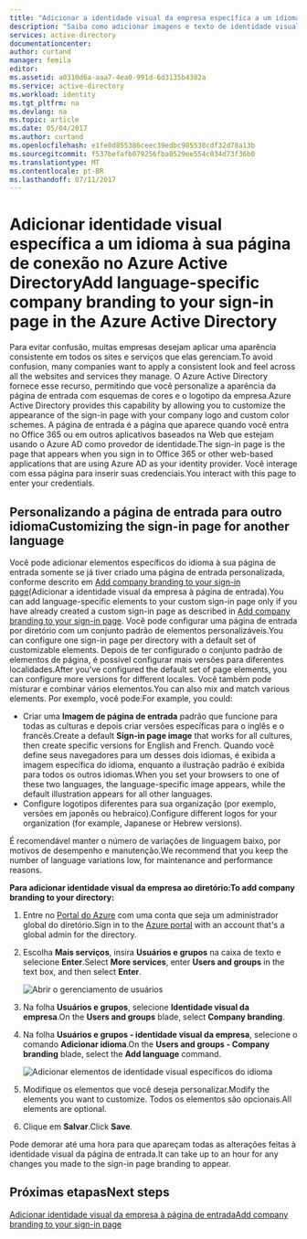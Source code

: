 ```yaml
---
title: "Adicionar a identidade visual da empresa específica a um idioma à sua página de conexão no Azure Active Directory | Microsoft Docs"
description: "Saiba como adicionar imagens e texto de identidade visual da empresa específicos do idioma a uma página de entrada do Azure"
services: active-directory
documentationcenter: 
author: curtand
manager: femila
editor: 
ms.assetid: a0310d6a-aaa7-4ea0-991d-6d3135b4382a
ms.service: active-directory
ms.workload: identity
ms.tgt_pltfrm: na
ms.devlang: na
ms.topic: article
ms.date: 05/04/2017
ms.author: curtand
ms.openlocfilehash: e1fe8d855386ceec39edbc985538cdf32d78a13b
ms.sourcegitcommit: f537befafb079256fba0529ee554c034d73f36b0
ms.translationtype: MT
ms.contentlocale: pt-BR
ms.lasthandoff: 07/11/2017
---
```

# <a name="add-language-specific-company-branding-to-your-sign-in-page-in-the-azure-active-directory"></a><span data-ttu-id="86a34-103">Adicionar identidade visual específica a um idioma à sua página de conexão no Azure Active Directory</span><span class="sxs-lookup"><span data-stu-id="86a34-103">Add language-specific company branding to your sign-in page in the Azure Active Directory</span></span>
<span data-ttu-id="86a34-104">Para evitar confusão, muitas empresas desejam aplicar uma aparência consistente em todos os sites e serviços que elas gerenciam.</span><span class="sxs-lookup"><span data-stu-id="86a34-104">To avoid confusion, many companies want to apply a consistent look and feel across all the websites and services they manage.</span></span> <span data-ttu-id="86a34-105">O Azure Active Directory fornece esse recurso, permitindo que você personalize a aparência da página de entrada com esquemas de cores e o logotipo da empresa.</span><span class="sxs-lookup"><span data-stu-id="86a34-105">Azure Active Directory provides this capability by allowing you to customize the appearance of the sign-in page with your company logo and custom color schemes.</span></span> <span data-ttu-id="86a34-106">A página de entrada é a página que aparece quando você entra no Office 365 ou em outros aplicativos baseados na Web que estejam usando o Azure AD como provedor de identidade.</span><span class="sxs-lookup"><span data-stu-id="86a34-106">The sign-in page is the page that appears when you sign in to Office 365 or other web-based applications that are using Azure AD as your identity provider.</span></span> <span data-ttu-id="86a34-107">Você interage com essa página para inserir suas credenciais.</span><span class="sxs-lookup"><span data-stu-id="86a34-107">You interact with this page to enter your credentials.</span></span>

## <a name="customizing-the-sign-in-page-for-another-language"></a><span data-ttu-id="86a34-108">Personalizando a página de entrada para outro idioma</span><span class="sxs-lookup"><span data-stu-id="86a34-108">Customizing the sign-in page for another language</span></span>
<span data-ttu-id="86a34-109">Você pode adicionar elementos específicos do idioma à sua página de entrada somente se já tiver criado uma página de entrada personalizada, conforme descrito em [Add company branding to your sign-in page](active-directory-branding-custom-signon-azure-portal.md)(Adicionar a identidade visual da empresa à página de entrada).</span><span class="sxs-lookup"><span data-stu-id="86a34-109">You can add language-specific elements to your custom sign-in page only if you have already created a custom sign-in page as described in [Add company branding to your sign-in page](active-directory-branding-custom-signon-azure-portal.md).</span></span> <span data-ttu-id="86a34-110">Você pode configurar uma página de entrada por diretório com um conjunto padrão de elementos personalizáveis.</span><span class="sxs-lookup"><span data-stu-id="86a34-110">You can configure one sign-in page per directory with a default set of customizable elements.</span></span> <span data-ttu-id="86a34-111">Depois de ter configurado o conjunto padrão de elementos de página, é possível configurar mais versões para diferentes localidades.</span><span class="sxs-lookup"><span data-stu-id="86a34-111">After you’ve configured the default set of page elements, you can configure more versions for different locales.</span></span> <span data-ttu-id="86a34-112">Você também pode misturar e combinar vários elementos.</span><span class="sxs-lookup"><span data-stu-id="86a34-112">You can also mix and match various elements.</span></span> <span data-ttu-id="86a34-113">Por exemplo, você pode:</span><span class="sxs-lookup"><span data-stu-id="86a34-113">For example, you could:</span></span>

* <span data-ttu-id="86a34-114">Criar uma **Imagem de página de entrada** padrão que funcione para todas as culturas e depois criar versões específicas para o inglês e o francês.</span><span class="sxs-lookup"><span data-stu-id="86a34-114">Create a default **Sign-in page image** that works for all cultures, then create specific versions for English and French.</span></span> <span data-ttu-id="86a34-115">Quando você define seus navegadores para um desses dois idiomas, é exibida a imagem específica do idioma, enquanto a ilustração padrão é exibida para todos os outros idiomas.</span><span class="sxs-lookup"><span data-stu-id="86a34-115">When you set your browsers to one of these two languages, the language-specific image appears, while the default illustration appears for all other languages.</span></span>
* <span data-ttu-id="86a34-116">Configure logotipos diferentes para sua organização (por exemplo, versões em japonês ou hebraico).</span><span class="sxs-lookup"><span data-stu-id="86a34-116">Configure different logos for your organization (for example, Japanese or Hebrew versions).</span></span>

<span data-ttu-id="86a34-117">É recomendável manter o número de variações de linguagem baixo, por motivos de desempenho e manutenção.</span><span class="sxs-lookup"><span data-stu-id="86a34-117">We recommend that you keep the number of language variations low, for maintenance and performance reasons.</span></span>

<span data-ttu-id="86a34-118">**Para adicionar identidade visual da empresa ao diretório:**</span><span class="sxs-lookup"><span data-stu-id="86a34-118">**To add company branding to your directory:**</span></span>

1. <span data-ttu-id="86a34-119">Entre no [Portal do Azure](https://portal.azure.com) com uma conta que seja um administrador global do diretório.</span><span class="sxs-lookup"><span data-stu-id="86a34-119">Sign in to the [Azure portal](https://portal.azure.com) with an account that's a global admin for the directory.</span></span>
2. <span data-ttu-id="86a34-120">Escolha **Mais serviços**, insira **Usuários e grupos** na caixa de texto e selecione **Enter**.</span><span class="sxs-lookup"><span data-stu-id="86a34-120">Select **More services**, enter **Users and groups** in the text box, and then select **Enter**.</span></span>

   ![Abrir o gerenciamento de usuários](./media/active-directory-branding-localize-azure-portal/user-management.png)
3. <span data-ttu-id="86a34-122">Na folha **Usuários e grupos**, selecione **Identidade visual da empresa**.</span><span class="sxs-lookup"><span data-stu-id="86a34-122">On the **Users and groups** blade, select **Company branding**.</span></span>
4. <span data-ttu-id="86a34-123">Na folha **Usuários e grupos - identidade visual da empresa**, selecione o comando **Adicionar idioma**.</span><span class="sxs-lookup"><span data-stu-id="86a34-123">On the **Users and groups - Company branding** blade, select the **Add language** command.</span></span>

    ![Adicionar elementos de identidade visual específicos do idioma](./media/active-directory-branding-localize-azure-portal/add-language.png)
5. <span data-ttu-id="86a34-125">Modifique os elementos que você deseja personalizar.</span><span class="sxs-lookup"><span data-stu-id="86a34-125">Modify the elements you want to customize.</span></span> <span data-ttu-id="86a34-126">Todos os elementos são opcionais.</span><span class="sxs-lookup"><span data-stu-id="86a34-126">All elements are optional.</span></span>
6. <span data-ttu-id="86a34-127">Clique em **Salvar**.</span><span class="sxs-lookup"><span data-stu-id="86a34-127">Click **Save**.</span></span>

<span data-ttu-id="86a34-128">Pode demorar até uma hora para que apareçam todas as alterações feitas à identidade visual da página de entrada.</span><span class="sxs-lookup"><span data-stu-id="86a34-128">It can take up to an hour for any changes you made to the sign-in page branding to appear.</span></span>

## <a name="next-steps"></a><span data-ttu-id="86a34-129">Próximas etapas</span><span class="sxs-lookup"><span data-stu-id="86a34-129">Next steps</span></span>
[<span data-ttu-id="86a34-130">Adicionar identidade visual da empresa à página de entrada</span><span class="sxs-lookup"><span data-stu-id="86a34-130">Add company branding to your sign-in page</span></span>](active-directory-branding-custom-signon-azure-portal.md)
